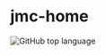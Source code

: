 # jmc-home  

![GitHub top language](https://img.shields.io/github/languages/top/bcmRayCrazy-coder/jmc-home)  

